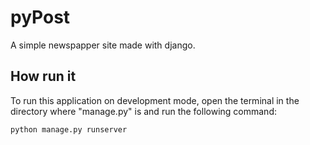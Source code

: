 # pyPost
A simple newspapper site made with django.

## How run it
To run this application on development mode, open the terminal in the directory where "manage.py" is and run the following command:
```
python manage.py runserver
```
